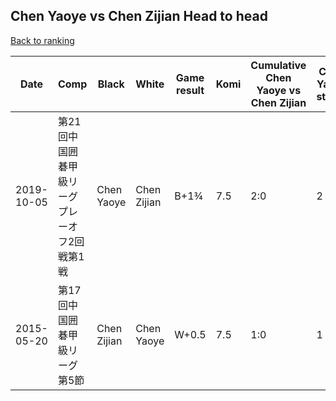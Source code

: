 ## Chen Yaoye vs Chen Zijian Head to head

[Back to ranking](../../index.md)




| **Date** | **Comp** | **Black** | **White** | **Game result** | **Komi** | **Cumulative Chen Yaoye vs Chen Zijian** | **Chen Yaoye streak** | **Chen Zijian streak** | 
| --- | --- | --- | --- | --- | --- | --- | --- | --- |
| 2019-10-05 | 第21回中国囲碁甲級リーグプレーオフ2回戦第1戦 | Chen Yaoye | Chen Zijian | B+1¾ | 7.5 | 2:0 | 2 | 0 | 
| 2015-05-20 | 第17回中国囲碁甲級リーグ第5節 | Chen Zijian | Chen Yaoye | W+0.5 | 7.5 | 1:0 | 1 | 0 |




